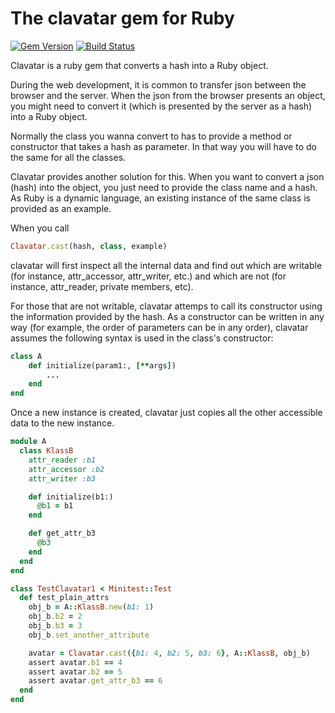 # The clavatar gem for Ruby

[![Gem Version](https://badge.fury.io/rb/clavatar.svg)](https://badge.fury.io/rb/clavatar)
[![Build Status](https://travis-ci.org/hex0cter/clavatar.svg?branch=master)](https://travis-ci.org/hex0cter/clavatar)

Clavatar is a ruby gem that converts a hash into a Ruby object.

During the web development, it is common to transfer json between the browser and the server. When the json from the
browser presents an object, you might need to convert it (which is presented by the server as a hash) into a Ruby
object.

Normally the class you wanna convert to has to provide a method or constructor that takes a hash as parameter. In that
way you will have to do the same for all the classes.

Clavatar provides another solution for this. When you want to convert a json (hash) into the object, you just need to
provide the class name and a hash. As Ruby is a dynamic language, an existing instance of the same class is provided as
an example.

When you call

```ruby
Clavatar.cast(hash, class, example)
```

clavatar will first inspect all the internal data and find out which are writable (for instance, attr_accessor,
attr_writer, etc.) and which are not (for instance, attr_reader, private members, etc).

For those that are not writable, clavatar attemps to call its constructor using the information provided by the hash.
As a constructor can be written in any way (for example, the order of parameters can be in any order), clavatar assumes
the following syntax is used in the class's constructor:

```ruby
class A
    def initialize(param1:, [**args])
        ...
    end
end
```

Once a new instance is created, clavatar just copies all the other accessible data to the new instance.

```ruby
module A
  class KlassB
    attr_reader :b1
    attr_accessor :b2
    attr_writer :b3

    def initialize(b1:)
      @b1 = b1
    end

    def get_attr_b3
      @b3
    end
  end
end

class TestClavatar1 < Minitest::Test
  def test_plain_attrs
    obj_b = A::KlassB.new(b1: 1)
    obj_b.b2 = 2
    obj_b.b3 = 3
    obj_b.set_another_attribute

    avatar = Clavatar.cast({b1: 4, b2: 5, b3: 6}, A::KlassB, obj_b)
    assert avatar.b1 == 4
    assert avatar.b2 == 5
    assert avatar.get_attr_b3 == 6
  end
end

```
